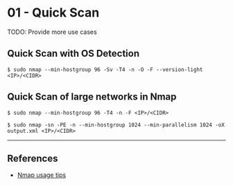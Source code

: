 # 01 - Quick Scan

TODO: Provide more use cases

## Quick Scan with OS Detection

```
$ sudo nmap --min-hostgroup 96 -Sv -T4 -n -O -F --version-light <IP>/<CIDR>
```

## Quick Scan of large networks in Nmap

```
$ sudo nmap --min-hostgroup 96 -T4 -n -F <IP>/<CIDR>

$ sudo nmap -sn -PE -n --min-hostgroup 1024 --min-parallelism 1024 -oX output.xml <IP>/<CIDR>
```

---
## References

- [Nmap usage tips](https://miloserdov.org/?p=3639)